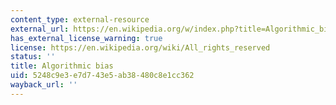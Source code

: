 ```yaml
---
content_type: external-resource
external_url: https://en.wikipedia.org/w/index.php?title=Algorithmic_bias&oldid=914352968
has_external_license_warning: true
license: https://en.wikipedia.org/wiki/All_rights_reserved
status: ''
title: Algorithmic bias
uid: 5248c9e3-e7d7-43e5-ab38-480c8e1cc362
wayback_url: ''
---
```

